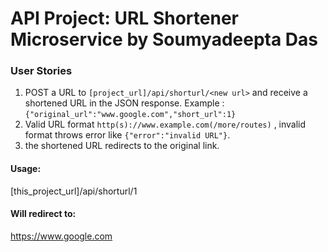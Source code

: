# API Project: URL Shortener Microservice by Soumyadeepta Das


### User Stories

1. POST a URL to `[project_url]/api/shorturl/<new url>` and receive a shortened URL in the JSON response. Example : `{"original_url":"www.google.com","short_url":1}`
2. Valid URL format `http(s)://www.example.com(/more/routes)` , invalid format throws error like `{"error":"invalid URL"}`.
3. the shortened URL redirects to the original link.


#### Usage:

[this_project_url]/api/shorturl/1

#### Will redirect to:

https://www.google.com